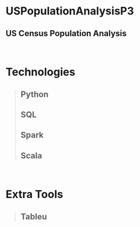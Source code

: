 # USPopulationAnalysisP3
US Census Population Analysis
---
&nbsp;
# Technologies
> ## Python
> ## SQL 
> ## Spark
> ## Scala

&nbsp;
# Extra Tools
> ## Tableu
